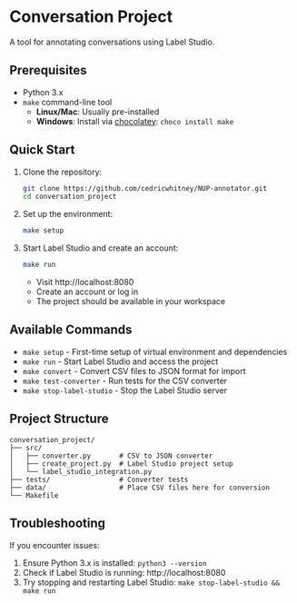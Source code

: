 # Conversation Project

A tool for annotating conversations using Label Studio.

## Prerequisites

- Python 3.x
- `make` command-line tool
  - **Linux/Mac**: Usually pre-installed
  - **Windows**: Install via [chocolatey](https://chocolatey.org/): `choco install make`

## Quick Start

1. Clone the repository:
   ```bash
   git clone https://github.com/cedricwhitney/NUP-annotator.git
   cd conversation_project
   ```

2. Set up the environment:
   ```bash
   make setup
   ```

3. Start Label Studio and create an account:
   ```bash
   make run
   ```
   - Visit http://localhost:8080
   - Create an account or log in
   - The project should be available in your workspace

## Available Commands

- `make setup` - First-time setup of virtual environment and dependencies
- `make run` - Start Label Studio and access the project
- `make convert` - Convert CSV files to JSON format for import
- `make test-converter` - Run tests for the CSV converter
- `make stop-label-studio` - Stop the Label Studio server

## Project Structure

    conversation_project/
    ├── src/
    │   ├── converter.py       # CSV to JSON converter
    │   ├── create_project.py  # Label Studio project setup
    │   └── label_studio_integration.py
    ├── tests/                 # Converter tests
    ├── data/                  # Place CSV files here for conversion
    └── Makefile

## Troubleshooting

If you encounter issues:
1. Ensure Python 3.x is installed: `python3 --version`
2. Check if Label Studio is running: http://localhost:8080
3. Try stopping and restarting Label Studio: `make stop-label-studio && make run`
